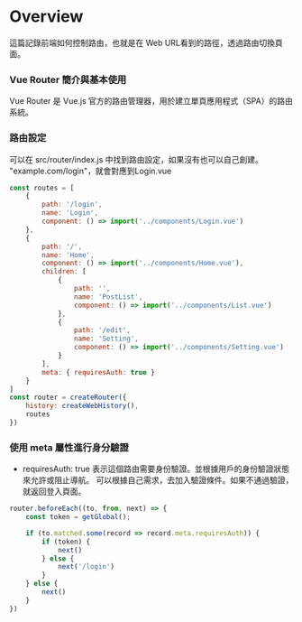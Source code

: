 # Overview

這篇記錄前端如何控制路由，也就是在 Web URL看到的路徑，透過路由切換頁面。

### Vue Router 簡介與基本使用

Vue Router 是 Vue.js 官方的路由管理器，用於建立單頁應用程式（SPA）的路由系統。

### 路由設定

可以在 src/router/index.js 中找到路由設定，如果沒有也可以自己創建。
"example.com/login"，就會對應到Login.vue

```javascript
const routes = [
    {
        path: '/login',
        name: 'Login',
        component: () => import('../components/Login.vue')
    },
    {
        path: '/',
        name: 'Home',
        component: () => import('../components/Home.vue'),
        children: [
            {
                path: '',
                name: 'PostList',
                component: () => import('../components/List.vue')
            },
            {
                path: '/edit',
                name: 'Setting',
                component: () => import('../components/Setting.vue')
            }
        ],
        meta: { requiresAuth: true }
    }
]
const router = createRouter({
    history: createWebHistory(),
    routes
})
```

### 使用 meta 屬性進行身分驗證

 - requiresAuth: true 表示這個路由需要身份驗證。並根據用戶的身份驗證狀態來允許或阻止導航。
 可以根據自己需求，去加入驗證條件。如果不通過驗證，就返回登入頁面。
```javascript
router.beforeEach((to, from, next) => {
    const token = getGlobal();

    if (to.matched.some(record => record.meta.requiresAuth)) {
        if (token) {
            next()
        } else {
            next('/login')
        }
    } else {
        next()
    }
})
```
 
 